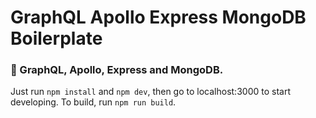 # GraphQL Apollo Express MongoDB Boilerplate

### :tada:  GraphQL, Apollo, Express and MongoDB.

Just run `npm install` and `npm dev`, then go to localhost:3000 to start developing.
To build, run `npm run build`.

